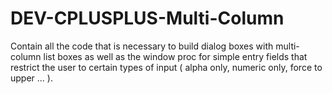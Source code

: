 DEV-CPLUSPLUS-Multi-Column
==========================

Contain all the code that is necessary to build dialog boxes with multi-column list boxes as well as the window proc for simple entry fields that restrict the user to certain types of input ( alpha only, numeric only, force to upper ... ).
